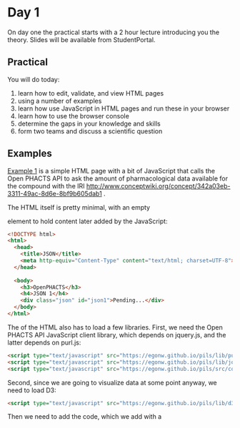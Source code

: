 
Day 1
=====

On day one the practical starts with a 2 hour lecture introducing you the theory. Slides will be available from StudentPortal.

Practical
---------

You will do today:
1. learn how to edit, validate, and view HTML pages
1. using a number of examples
1. learn how use JavaScript in HTML pages and run these in your browser
1. learn how to use the browser console
1. determine the gaps in your knowledge and skills
1. form two teams and discuss a scientific question

Examples
--------

[Example 1](example1.html) is a simple HTML page with a bit of JavaScript
that calls the Open PHACTS API to ask the amount of pharmacological data
available for the compound with the IRI http://www.conceptwiki.org/concept/342a03eb-3311-49ac-8d6e-8bf9b605dab1 .

The HTML itself is pretty minimal, with an empty <div> element to hold
content later added by the JavaScript:

```html
<!DOCTYPE html>
<html>
  <head>
    <title>JSON</title>
    <meta http-equiv="Content-Type" content="text/html; charset=UTF-8">
  </head>
    
  <body>
    <h3>OpenPHACTS</h3>
    <h4>JSON 1</h4>
    <div class="json" id="json1">Pending...</div>
  </body>
</html>
```

The <head> of the HTML also has to load a few libraries. First, we need the Open PHACTS API
JavaScript client library, which depends on jquery.js, and the latter depends on purl.js:

```html
<script type="text/javascript" src="https://egonw.github.io/pils/lib/purl.js"></script>
<script type="text/javascript" src="https://egonw.github.io/pils/lib/jquery-1.9.1.min.js"></script>
<script type="text/javascript" src="https://egonw.github.io/pils/src/combined.js"></script>
```

Second, since we are going to visualize data at some point anyway, we need to load D3:

```html
<script type="text/javascript" src="https://egonw.github.io/pils/lib/d3.v3.min.js"></script>
```

Then we need to add the code, which we add with a <script> element, but then just after the <div>
element.

```html
<script type="text/javascript">
</script>
```

Because we need to define which Open PHACTS server we want to use, and what API identifier
en secret key gives us access, we first instantiate a client object (inside the <script> element):

```javascript
var sources = new CompoundSearch("https://beta.openphacts.org/2.1", "91f5d4d0", "1af5086da757e57c553bfa1351708d5f");
```

This object does not actually make a search. It just specifies where the search will be made.
The search is done with one of the methods of this client object:

```javascript
sources.compoundPharmacologyCount(
  "http://www.conceptwiki.org/concept/342a03eb-3311-49ac-8d6e-8bf9b605dab1",
  null, null, null, null, null, null, null, null, null, null, null,
  null, null, null, null, null, null, callback
);
```

The method actually has a lot of parameters, all but two set to null. The only two parameters set
are the first and last parameters. The first parameters, for the .compoundPharmacologyCount method
is the compound we mentioned earlier. The last method is the callback function (not defined yet).
This function is called as soon as, but not before(!), the Open PHACTS server returned results. That is,
that is at some future point in time.

Now, the callback function (which has the function name 'callback' too in this case, but the function
can have better names), will receive information from the server: the success (true or false), HTTP status
code, and (if succeeded) a JSON string with the response from the server. The function can then
process this data, and take the next step. The next step in this case is to report various variable
values to the browser console and insert content in the HTML document with the d3.select().html()
methods:

```javascript
var callback = function(success, status, response){
  console.log(success)
  console.log(status)
  if (success && status == 200) {
    d3.select("#json").html("<pre>" + JSON.stringify(response, undefined, 2) + "</pre>");
  } else {
    d3.select("#json").html("No success: " + status);
  }
};
```

The see the full source code, open [example1.html in your browser as source code](https://raw.githubusercontent.com/egonw/pils/master/example1.html).
